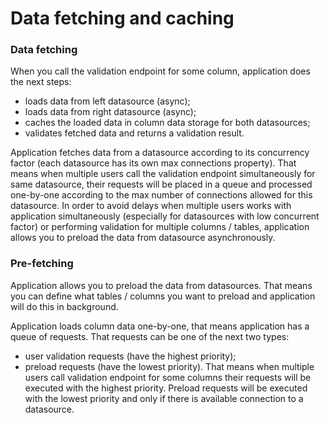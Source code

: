 # Data fetching and caching

### Data fetching

When you call the validation endpoint for some column, application does the next steps:
- loads data from left datasource (async);
- loads data from right datasource (async);
- caches the loaded data in column data storage for both datasources;
- validates fetched data and returns a validation result. 

Application fetches data from a datasource according to its concurrency factor (each datasource has its own max connections property).
That means when multiple users call the validation endpoint simultaneously for same datasource, their requests will be placed in a queue and 
processed one-by-one according to the max number of connections allowed for this datasource. In order to avoid delays when multiple users
works with application simultaneously (especially for datasources with low concurrent factor) or performing validation for multiple 
columns / tables, application allows you to preload the data from datasource asynchronously.


### Pre-fetching

Application allows you to preload the data from datasources. That means you can define what tables / columns you want to preload and application will do this
in background.

Application loads column data one-by-one, that means application has a queue of requests. That requests can be one of the next two types:
- user validation requests (have the highest priority);
- preload requests (have the lowest priority).
That means when multiple users call validation endpoint for some columns their requests will be executed with the highest priority.
Preload requests will be executed with the lowest priority and only if there is available connection to a datasource.
